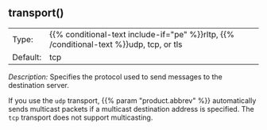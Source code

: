 ---
---
<!-- DISCLAIMER: This file is based on the syslog-ng Open Source Edition documentation https://github.com/balabit/syslog-ng-ose-guides/commit/2f4a52ee61d1ea9ad27cb4f3168b95408fddfdf2 and is used under the terms of The syslog-ng Open Source Edition Documentation License. The file has been modified by Axoflow. -->

## transport()

|          |                                                                                                                     |
| -------- | ------------------------------------------------------------------------------------------------------------------- |
| Type:    | {{% conditional-text include-if="pe" %}}rltp, {{% /conditional-text %}}udp, tcp, or tls |
| Default: | tcp                                                                                                                 |

*Description:* Specifies the protocol used to send messages to the destination server.

If you use the `udp` transport, {{% param "product.abbrev" %}} automatically sends multicast packets if a multicast destination address is specified. The `tcp` transport does not support multicasting.

